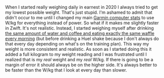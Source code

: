 When I started really weighing daily in earnest in 2020 I always tried to get my lowest possible weight. That's just stupid. I'm ashamed to admit that didn't occur to me until I changed my main [Garmin computer stats](../Bikes/Essential%20Garmin%20computer%20stats.md) to use W/kg for everything instead of power. So what if it makes me slightly faster in Zwift. It's not realistic. Instead, I started weighing myself after drinking [the same amount of water and coffee and eating exactly the same waffle every morning](Fitness/Morning%20routine.md) (but before drinking a Huel shake because I don't always do that every day depending on what's on the training plan). This way my weight is more consistent and realistic. As soon as I started doing this it added a full kilogram to my weight reading and I was frustrated until I realized that is my *real* weight and my *real* W/kg. If there is going to be a margin of error it should always be on the higher side. It's always better to be faster than the W/kg that I look at every day than slower.